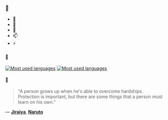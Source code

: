 ### 👋

- 🔭
- 🌱
- 💬
- 📫
- ⚡

#### 🧏

[![Most used languages](https://github-readme-stats-aynah.vercel.app/api/top-langs/?username=aynh&theme=solarized-dark&langs_count=6&layout=compact&hide_title=true)](https://github.com/anuraghazra/github-readme-stats#gh-dark-mode-only)
[![Most used languages](https://github-readme-stats-aynah.vercel.app/api/top-langs/?username=aynh&theme=solarized-light&langs_count=6&layout=compact&hide_title=true)](https://github.com/anuraghazra/github-readme-stats#gh-light-mode-only)

#### 💬

> "A person grows up when he's able to overcome hardships. Protection is important, but there are some things that a person must learn on his own."

&mdash; [**Jiraiya**](https://myanimelist.net/character.php?q=Jiraiya&cat=character), [**Naruto**](https://myanimelist.net/search/all?q=Naruto&cat=all)
